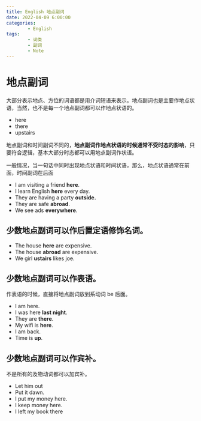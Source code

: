 ```yaml
---
title: English 地点副词
date: 2022-04-09 6:00:00
categories:
        - English
tags:
        - 词类
        - 副词
        - Note
---
```


# 地点副词

大部分表示地点、方位的词语都是用介词短语来表示。地点副词也是主要作地点状语，当然，也不是每一个地点副词都可以作地点状语的。

- here
- there
- upstairs

地点副词和时间副词不同的，**地点副词作地点状语的时候通常不受时态的影响**，只要符合逻辑，基本大部分时态都可以用地点副词作状语。

一般情况，当一句话中同时出现地点状语和时间状语，那么，地点状语通常在前面，时间副词在后面

- I am visiting a friend **here**.
- I learn English **here** every day.
- They are having a party **outside.**
- They are safe **abroad**.
- We see ads **everywhere**.

## 少数地点副词可以作后置定语修饰名词。

- The house **here** are expensive.
- The house **abroad** are expensive.
- We girl **ustairs** likes joe.

## 少数地点副词可以作表语。

作表语的时候，直接将地点副词放到系动词 be 后面。

- I am here.
- I was here **last night**.
- They are **there**.
- My wifi is **here**.
- I am back.
- Time is **up**.

## 少数地点副词可以作宾补。

不是所有的及物动词都可以加宾补。

- Let him out
- Put it dawn.
- I put my money here.
- I keep money here.
- I left my book there
